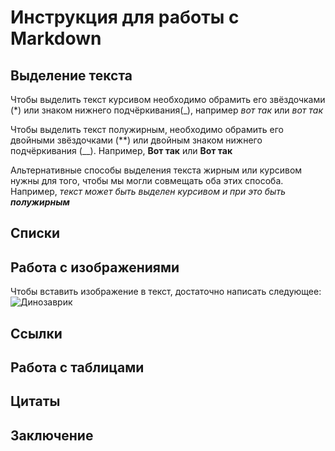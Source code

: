 # Инструкция для работы с Markdown

## Выделение текста

Чтобы выделить текст курсивом необходимо обрамить его звёздочками (*) или знаком нижнего подчёркивания(_), например _вот так_ или *вот так*

Чтобы выделить текст полужирным, необходимо обрамить его двойными звёздочками (**) или двойным знаком нижнего подчёркивания (__). Например, **Вот так** или __Вот так__

Альтернативные способы выделения текста жирным или курсивом нужны для того, чтобы мы могли совмещать оба этих способа. Например, _текст может быть выделен курсивом и при это быть **полужирным**_



## Списки

## Работа с изображениями

Чтобы вставить изображение в текст, достаточно написать следующее:
![Динозаврик](Dino.jpg)

## Ссылки

## Работа с таблицами

## Цитаты

## Заключение